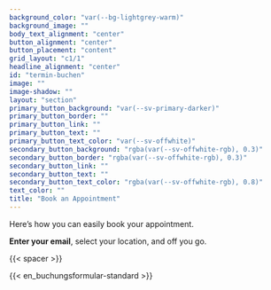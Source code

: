 ```yaml
---
background_color: "var(--bg-lightgrey-warm)"
background_image: ""
body_text_alignment: "center"
button_alignment: "center"
button_placement: "content"
grid_layout: "c1/1"
headline_alignment: "center"
id: "termin-buchen"
image: ""
image-shadow: ""
layout: "section"
primary_button_background: "var(--sv-primary-darker)"
primary_button_border: ""
primary_button_link: ""
primary_button_text: ""
primary_button_text_color: "var(--sv-offwhite)"
secondary_button_background: "rgba(var(--sv-offwhite-rgb), 0.3)"
secondary_button_border: "rgba(var(--sv-offwhite-rgb), 0.3)"
secondary_button_link: ""
secondary_button_text: ""
secondary_button_text_color: "rgba(var(--sv-offwhite-rgb), 0.8)"
text_color: ""
title: "Book an Appointment"
---
```


Here’s how you can easily book your appointment.  

**Enter your email**, select your location, and off you go.

{{< spacer >}}   
        
{{< en_buchungsformular-standard >}}
